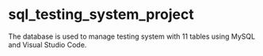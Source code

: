 # sql_testing_system_project
The database is used to manage testing system with 11 tables using MySQL and Visual Studio Code.
